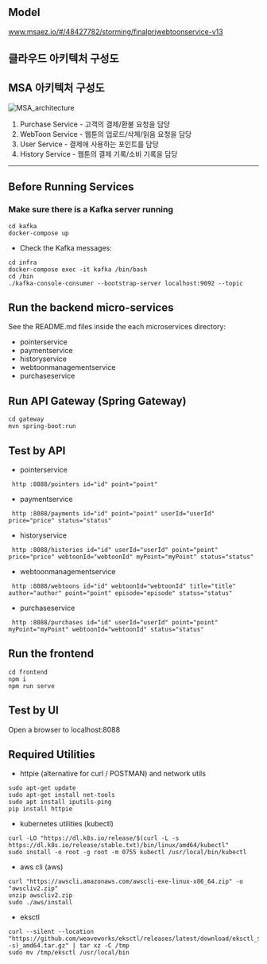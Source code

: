 # 
## Model
www.msaez.io/#/48427782/storming/finalprjwebtoonservice-v13

## 클라우드 아키텍처 구성도

## MSA 아키텍처 구성도
![MSA_architecture](https://github.com/user-attachments/assets/042c13d9-0686-4db3-a4d0-f63c5f682fa9)

1. Purchase Service - 고객의 결제/환불 요청을 담당
2. WebToon Service - 웹툰의 업로드/삭제/읽음 요청을 담당
3. User Service - 결제애 사용하는 포인트를 담당
4. History Service - 웹툰의 결제 기록/소비 기록을 담당




















---------------------------------------------------------------------------------------------------------------------------------------------------------------------------------------------------------------------


## Before Running Services
### Make sure there is a Kafka server running
```
cd kafka
docker-compose up
```
- Check the Kafka messages:
```
cd infra
docker-compose exec -it kafka /bin/bash
cd /bin
./kafka-console-consumer --bootstrap-server localhost:9092 --topic
```

## Run the backend micro-services
See the README.md files inside the each microservices directory:

- pointerservice
- paymentservice
- historyservice
- webtoonmanagementservice
- purchaseservice


## Run API Gateway (Spring Gateway)
```
cd gateway
mvn spring-boot:run
```

## Test by API
- pointerservice
```
 http :8088/pointers id="id" point="point" 
```
- paymentservice
```
 http :8088/payments id="id" point="point" userId="userId" price="price" status="status" 
```
- historyservice
```
 http :8088/histories id="id" userId="userId" point="point" price="price" webtoonId="webtoonId" myPoint="myPoint" status="status" 
```
- webtoonmanagementservice
```
 http :8088/webtoons id="id" webtoonId="webtoonId" title="title" author="author" point="point" episode="episode" status="status" 
```
- purchaseservice
```
 http :8088/purchases id="id" userId="userId" point="point" myPoint="myPoint" webtoonId="webtoonId" status="status" 
```


## Run the frontend
```
cd frontend
npm i
npm run serve
```

## Test by UI
Open a browser to localhost:8088

## Required Utilities

- httpie (alternative for curl / POSTMAN) and network utils
```
sudo apt-get update
sudo apt-get install net-tools
sudo apt install iputils-ping
pip install httpie
```

- kubernetes utilities (kubectl)
```
curl -LO "https://dl.k8s.io/release/$(curl -L -s https://dl.k8s.io/release/stable.txt)/bin/linux/amd64/kubectl"
sudo install -o root -g root -m 0755 kubectl /usr/local/bin/kubectl
```

- aws cli (aws)
```
curl "https://awscli.amazonaws.com/awscli-exe-linux-x86_64.zip" -o "awscliv2.zip"
unzip awscliv2.zip
sudo ./aws/install
```

- eksctl 
```
curl --silent --location "https://github.com/weaveworks/eksctl/releases/latest/download/eksctl_$(uname -s)_amd64.tar.gz" | tar xz -C /tmp
sudo mv /tmp/eksctl /usr/local/bin
```

